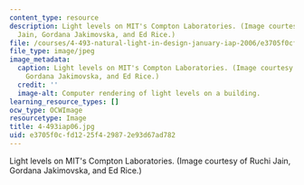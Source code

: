 ```yaml
---
content_type: resource
description: Light levels on MIT's Compton Laboratories. (Image courtesy of Ruchi
  Jain, Gordana Jakimovska, and Ed Rice.)
file: /courses/4-493-natural-light-in-design-january-iap-2006/e3705f0cfd1225f429872e93d67ad782_4-493iap06.jpg
file_type: image/jpeg
image_metadata:
  caption: Light levels on MIT's Compton Laboratories. (Image courtesy of Ruchi Jain,
    Gordana Jakimovska, and Ed Rice.)
  credit: ''
  image-alt: Computer rendering of light levels on a building.
learning_resource_types: []
ocw_type: OCWImage
resourcetype: Image
title: 4-493iap06.jpg
uid: e3705f0c-fd12-25f4-2987-2e93d67ad782
---
```

Light levels on MIT's Compton Laboratories. (Image courtesy of Ruchi Jain, Gordana Jakimovska, and Ed Rice.)

